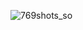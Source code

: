 ![769shots_so](https://github.com/Keller65/Epy-Web/assets/107809849/23eff48d-f281-41ed-9e33-4ac4b2997403)
